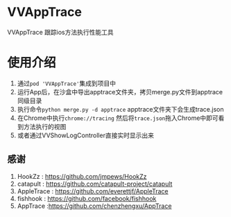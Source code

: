 # VVAppTrace
VVAppTrace 跟踪ios方法执行性能工具

# 使用介绍
 
1. 通过`pod 'VVAppTrace'`集成到项目中 
1. 运行App后，在沙盒中导出apptrace文件夹，拷贝merge.py文件到apptrace同级目录
1. 执行命令`python merge.py -d apptrace` apptrace文件夹下会生成trace.json
1. 在Chrome中执行`chrome://tracing` 然后将`trace.json`拖入Chrome中即可看到方法执行的视图
1. 或者通过VVShowLogController直接实时显示出来

## 感谢
1. HookZz : https://github.com/jmpews/HookZz
1. catapult : https://github.com/catapult-project/catapult
1. AppleTrace : https://github.com/everettjf/AppleTrace
1. fishhook : https://github.com/facebook/fishhook
1. AppTrace :https://github.com/chenzhengxu/AppTrace
